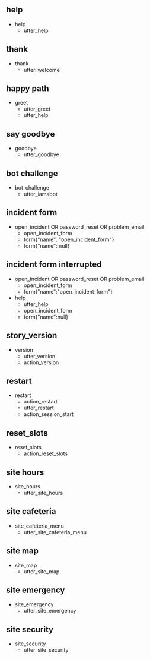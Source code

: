 ## help
* help
  - utter_help

## thank
* thank
  - utter_welcome

## happy path
* greet
  - utter_greet
  - utter_help

## say goodbye
* goodbye
  - utter_goodbye

## bot challenge
* bot_challenge
  - utter_iamabot


## incident form
* open_incident OR password_reset OR problem_email
    - open_incident_form
    - form{"name": "open_incident_form"}
    - form{"name": null}

## incident form interrupted
* open_incident OR password_reset OR problem_email
    - open_incident_form
    - form{"name":"open_incident_form"}
* help
    - utter_help
    - open_incident_form
    - form{"name":null}

## story_version
* version
  - utter_version
  - action_version

## restart
* restart
  - action_restart
  - utter_restart
  - action_session_start

## reset_slots
* reset_slots
  - action_reset_slots

## site hours
* site_hours
  - utter_site_hours

## site cafeteria 
* site_cafeteria_menu
  - utter_site_cafeteria_menu

## site map
* site_map
  - utter_site_map

## site emergency
* site_emergency
  - utter_site_emergency

## site security
* site_security
  - utter_site_security
